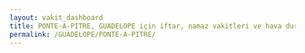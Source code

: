 ```yaml
---
layout: vakit_dashboard
title: PONTE-A-PITRE, GUADELOPE için iftar, namaz vakitleri ve hava durumu - ilçe/eyalet seç
permalink: /GUADELOPE/PONTE-A-PITRE/
---
```


<script type="text/javascript">
  var GLOBAL_COUNTRY = 'GUADELOPE';
  var GLOBAL_CITY = 'PONTE-A-PITRE';
  var GLOBAL_STATE = '';
  var lat = 72;
  var lon = 21;
</script>
